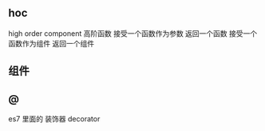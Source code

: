## hoc
high order component
高阶函数
接受一个函数作为参数   返回一个函数
接受一个函数作为组件    返回一个组件

## 组件


## @
es7  里面的   装饰器   decorator